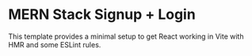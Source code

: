 # MERN Stack Signup + Login

This template provides a minimal setup to get React working in Vite with HMR and some ESLint rules.

